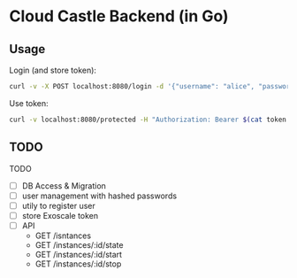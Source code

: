 # Cloud Castle Backend (in Go)

## Usage

Login (and store token):

```sh
curl -v -X POST localhost:8080/login -d '{"username": "alice", "password": "topsecret"}' | jq -r '.token' > token.txt
```

Use token:

```sh
curl -v localhost:8080/protected -H "Authorization: Bearer $(cat token.txt)"
```

## TODO
TODO

- [ ] DB Access & Migration
- [ ] user management with hashed passwords
- [ ] utily to register user
- [ ] store Exoscale token
- [ ] API
    - GET /isntances
    - GET /instances/:id/state
    - GET /instances/:id/start
    - GET /instances/:id/stop
